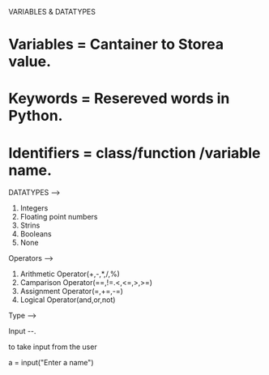 VARIABLES & DATATYPES
# Variables = Cantainer to Storea value.
# Keywords = Resereved words in Python.
# Identifiers = class/function /variable name.

DATATYPES -->
1. Integers
2. Floating point numbers
3. Strins
4. Booleans
5. None

Operators -->
1. Arithmetic Operator(+,-,*,/,%)
2. Camparison Operator(==,!=.<,<=,>,>=)
3. Assignment Operator(=,+=,-=)
4. Logical Operator(and,or,not)

Type -->
<!-- a = 10
b = type(a) # <class 'int'>
print(b)


a = "SUNIL"
b = type(a) # <class 'str'>
print(b)


a = True
b = type(a) # <class 'bool'>
print(b) -->

Input --.

to take input from the user

a = input("Enter a name")